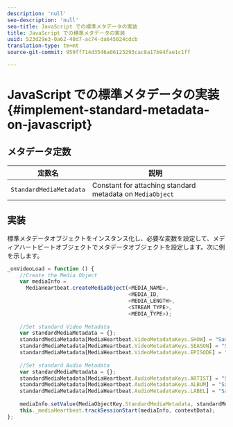 ```yaml
---
description: 'null'
seo-description: 'null'
seo-title: JavaScript での標準メタデータの実装
title: JavaScript での標準メタデータの実装
uuid: 523d29e3-0a62-40d7-ac74-da645024cdcb
translation-type: tm+mt
source-git-commit: 959ff714d3546a06123293cac8a17b94fae1c1ff

---
```



# JavaScript での標準メタデータの実装{#implement-standard-metadata-on-javascript}

## メタデータ定数

| 定数名 | 説明   |
| --- | --- |
| `StandardMediaMetadata` | Constant for attaching standard metadata on `MediaObject` |

## 実装

標準メタデータオブジェクトをインスタンス化し、必要な変数を設定して、メディアハートビートオブジェクトでメタデータオブジェクトを設定します。次に例を示します。

```js
_onVideoLoad = function () { 
    //Create the Media Object   
    var mediaInfo =  
      MediaHeartbeat.createMediaObject(<MEDIA_NAME>,  
                                       <MEDIA_ID,  
                                       <MEDIA_LENGTH>, 
                                       <STREAM_TYPE>,
                                       <MEDIA_TYPE>); 
 
    //Set standard Video Metadata 
    var standardMediaMetadata = {};     
    standardMediaMetadata[MediaHeartbeat.VideoMetadataKeys.SHOW] = "Sample Show"; 
    standardMediaMetadata[MediaHeartbeat.VideoMetadataKeys.SEASON] = "Sample Season"; 
    standardMediaMetadata[MediaHeartbeat.VideoMetadataKeys.EPISODE] = "Sample Episode"; 
 
    //Set standard Audio Metadata 
    var standardMediaMetadata = {};     
    standardMediaMetadata[MediaHeartbeat.AudioMetadataKeys.ARTIST] = "Sample Artist"; 
    standardMediaMetadata[MediaHeartbeat.AudioMetadataKeys.ALBUM] = "Sample Album"; 
    standardMediaMetadata[MediaHeartbeat.AudioMetadataKeys.LABEL] = "Sample Label"; 
 
    mediaInfo.setValue(MediaObjectKey.StandardMediaMetadata, standardMediaMetadata); 
    this._mediaHeartbeat.trackSessionStart(mediaInfo, contextData); 
}; 
```

